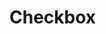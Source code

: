 <EuiPageHeader>
  <EuiPageHeaderSection>
    <EuiTitle @size="l">
      <h1>
        Checkbox
      </h1>
    </EuiTitle>
  </EuiPageHeaderSection>
</EuiPageHeader>
